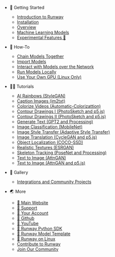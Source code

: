 * 🚀 Getting Started
    * [Introduction to Runway](/)
    * [Installation](getting-started/installation.md)
    * [Overview](getting-started/overview.md)
    * [Machine Learning Models](getting-started/models-101.md)
    * [Experimental Features 🧪](getting-started/experimental-features.md)

* 🤔 How-To
    * [Chain Models Together](how-to/chain-models-together.md)
    * [Import Models](how-to/import-models.md)
    * [Interact with Models over the Network](how-to/network.md)
    * [Run Models Locally](how-to/run-models-locally.md)
    * [Use Your Own GPU (Linux Only)](how-to/local-gpu.md)

* 👩‍🏫 Tutorials
    * [AI Rainbows (StyleGAN)](tutorials/tutorial_im2txt.md)
    * [Caption Images (im2txt)](tutorials/tutorial_im2txt.md)
    * [Colorize Videos (Automatic-Colorizattion)](tutorials/tutorial_colorizing_video.md)
    * [Contour Drawings I (PhotoSketch and p5.js)](tutorials/tutorial_photosketch.md)
    * [Contour Drawings II (PhotoSketch and p5.js)](tutorials/tutorial_p5_photosketch.md)
    * [Generate Text (GPT2 and Processing)](tutorials/tutorial_processing_gpt2.md)
    * [Image Classification (MobileNet)](tutorials/tutorial_mobilenet.md)
    * [Image Style Transfer (Adaptive Style Transfer) ](tutorials/tutorial_style_transfer.md)
    * [Image Translation (CycleGAN and p5.js)](tutorials/tutorial_p5_cyclegan.md)
    * [Object Localization (COCO-SSD)](tutorials/tutorial_cocossd.md)
    * [Realistic Textures (ESRGAN)](tutorials/tutorial_esrgan.md)
    * [Skeleton Tracking (PoseNet and Processing)](tutorials/tutorial_posenet.md)
    * [Text to Image (AttnGAN)](tutorials/tutorial_t2i.md)
    * [Text to Image (AttnGAN and p5.js)](tutorials/tutorial_p5_attngan.md)

* 🎨 Gallery
    * [Integrations and Community Projects](more/gallery.md)

* 🌏 More
    * [🔗 Main Website](https://runwayml.com/)
    * [🔗 Support](https://support.runwayml.com/)
    * [🔗 Your Account](https://account.runwayml.com/)
    * [🔗 Github](https://github.com/runwayml)
    * [🔗 YouTube](https://www.youtube.com/channel/UCUBqu_z5uP0AZhYtuyFZB3g/playlists)
    * [🔗 Runway Python SDK](https://sdk.runwayml.com/)
    * [🔗 Runway Model Template](https://github.com/runwayml/model-template)
    * [🔗 Runway on Linux](https://support.runwayml.com/en/articles/3116268-runway-on-linux)
    * [Contribute to Runway](/?id=contribute-to-runway)
    * [Join Our Community](/?id=join-our-community)

